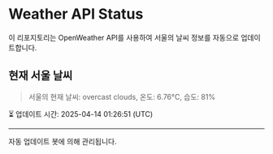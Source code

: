 
# Weather API Status

이 리포지토리는 OpenWeather API를 사용하여 서울의 날씨 정보를 자동으로 업데이트합니다.

## 현재 서울 날씨
> 서울의 현재 날씨: overcast clouds, 온도: 6.76°C, 습도: 81%

⏳ 업데이트 시간: 2025-04-14 01:26:51 (UTC)

---
자동 업데이트 봇에 의해 관리됩니다.
